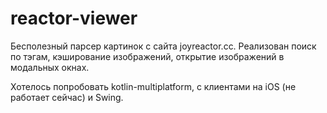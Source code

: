 # reactor-viewer
Бесполезный парсер картинок с сайта joyreactor.cc.
Реализован поиск по тэгам, кэширование изображений, открытие изображений в модальных окнах.

Хотелось попробовать kotlin-multiplatform, с клиентами на iOS (не работает сейчас) и Swing.